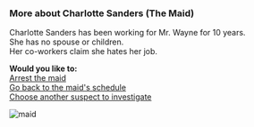 ### More about Charlotte Sanders (The Maid)
Charlotte Sanders has been working for Mr. Wayne for 10 years.  
She has no spouse or children.  
Her co-workers claim she hates her job.  

**Would you like to:**  
[Arrest the maid](../suspect-arrests/arrest-the-maid.md)  
[Go back to the maid's schedule](maid.md)  
[Choose another suspect to investigate](../intro.md)

![maid](../suspects-arrests/server-293966_960_720.png)